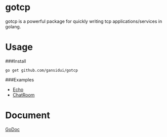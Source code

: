 gotcp
================

gotcp is a powerful package for quickly writing tcp applications/services in golang.


Usage
================

###Install

~~~
go get github.com/gansidui/gotcp
~~~


###Examples

* [Echo](https://github.com/gansidui/gotcp-examples/tree/master/echo)
* [ChatRoom](https://github.com/gansidui/gotcp-examples/tree/master/chatroom)


Document
================

[GoDoc](http://godoc.org/github.com/gansidui/gotcp)